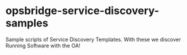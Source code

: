 # opsbridge-service-discovery-samples
Sample scripts of Service Discovery Templates. With these we discover Running Software with the OA!
